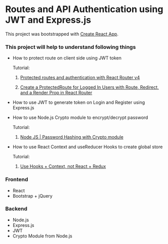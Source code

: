 # Routes and API Authentication using JWT and Express.js

This project was bootstrapped with [Create React App](https://github.com/facebook/create-react-app).

### This project will help to understand following things

- How to protect route on client side using JWT token

    Tutorial:

    1. [Protected routes and authentication with React Router v4](https://tylermcginnis.com/react-router-protected-routes-authentication/)

    2. [Create a ProtectedRoute for Logged In Users with Route, Redirect, and a Render Prop in React Router](https://codedaily.io/tutorials/49/Create-a-ProtectedRoute-for-Logged-In-Users-with-Route-Redirect-and-a-Render-Prop-in-React-Router)

- How to use JWT to generate token on Login and Register using Express.js

- How to use Node.js Crypto module to encrypt/decrypt password

    Tutorial:

    1. [Node JS | Password Hashing with Crypto module](https://www.geeksforgeeks.org/node-js-password-hashing-crypto-module/)

- How to use React Context and useReducer Hooks to create global store

    Tutorial:

    1. [Use Hooks + Context, not React + Redux](https://blog.logrocket.com/use-hooks-and-context-not-react-and-redux/)

### **Frontend**

- React
- Bootstrap + jQuery

### **Backend**

- Node.js
- Express.js
- JWT
- Crypto Module from Node.js
